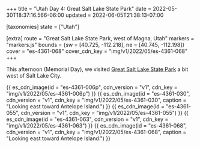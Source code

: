 +++
title = "Utah Day 4: Great Salt Lake State Park"
date = 2022-05-30T18:37:16.566-06:00
updated = 2022-06-05T21:38:13-07:00

[taxonomies]
state = ["Utah"]

[extra]
route = "Great Salt Lake State Park, west of Magna, Utah"
markers = "markers.js"
bounds = {sw = [40.725, -112.218], ne = [40.745, -112.198]}
cover = "es-4361-068"
cover_cdn_key = "img/v1/2022/05/es-4361-068"
+++

This afternoon (Memorial Day), we visited [Great Salt Lake State Park](https://stateparks.utah.gov/parks/great-salt-lake/) a bit west of Salt Lake City.

<!-- more -->

{{ es_cdn_image(id = "es-4361-006p", cdn_version = "v1", cdn_key = "img/v1/2022/05/es-4361-006p") }}
{{ es_cdn_image(id = "es-4361-030", cdn_version = "v1", cdn_key = "img/v1/2022/05/es-4361-030", caption = "Looking east toward Antelope Island.") }}
{{ es_cdn_image(id = "es-4361-055", cdn_version = "v1", cdn_key = "img/v1/2022/05/es-4361-055") }}
{{ es_cdn_image(id = "es-4361-063", cdn_version = "v1", cdn_key = "img/v1/2022/05/es-4361-063") }}
{{ es_cdn_image(id = "es-4361-068", cdn_version = "v1", cdn_key = "img/v1/2022/05/es-4361-068", caption = "Looking east toward Antelope Island.") }}
